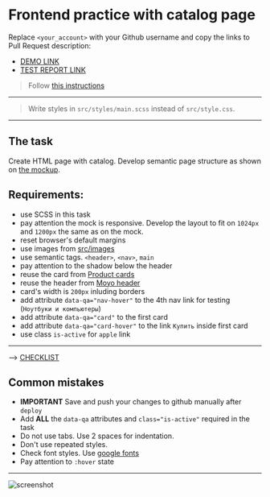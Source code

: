 # Frontend practice with catalog page
Replace `<your_account>` with your Github username and copy the links to Pull Request description:
- [DEMO LINK](https://andrii-balitskyi.github.io/layout_catalog/)
- [TEST REPORT LINK](https://andrii-balitskyi.github.io/layout_catalog/report/html_report/)

> Follow [this instructions](https://github.com/mate-academy/layout_task-guideline#how-to-solve-the-layout-tasks-on-github)
___
> Write styles in `src/styles/main.scss` instead of `src/style.css`.
___

## The task
Create HTML page with catalog. Develop semantic page structure as shown on [the mockup](https://www.figma.com/file/euXjY316CHKYkPRO1K0kjLsF/Moyo-Catalog?node-id=0%3A1).

## Requirements:
- use SCSS in this task
- pay attention the mock is responsive. Develop the layout to fit on `1024px` and `1200px` the same as on the mock.
- reset browser's default margins
- use images from [src/images](src/images)
- use semantic tags. `<header>`, `<nav>`, `main`
- pay attention to the shadow below the header
- reuse the card from [Product cards](https://github.com/mate-academy/layout_product-cards#product-cards)
- reuse the header from [Moyo header](https://github.com/mate-academy/layout_moyo-header#moyo-header)
- card's width is `200px` inluding borders
- add attribute `data-qa="nav-hover"` to the 4th nav link for testing (`Ноутбуки и компьютеры`)
- add attribute `data-qa="card"` to the first card
- add attribute `data-qa="card-hover"` to the link `Купить` inside first card
- use class `is-active` for `apple` link
---
--> [CHECKLIST](https://github.com/mate-academy/layout_catalog/blob/master/checklist.md)


## Common mistakes
- **IMPORTANT** Save and push your changes to github manually after `deploy`
- Add **ALL** the `data-qa` attributes and `class="is-active"` required in the task
- Do not use tabs. Use 2 spaces for indentation.
- Don't use repeated styles.
- Check font styles. Use [google fonts](https://fonts.google.com/)
- Pay attention to `:hover` state

---
![screenshot](./references/catalog-example.png)
